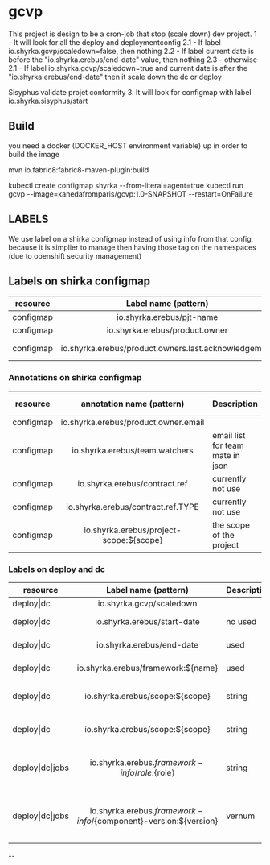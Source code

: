 # gcvp

This project is design to be a cron-job that stop (scale down) dev project. 
1 - It will look for all the deploy and deploymentconfig
2.1 - If label io.shyrka.gcvp/scaledown=false, then nothing
2.2 - If label current date is before the "io.shyrka.erebus/end-date" value,  then nothing
2.3 - otherwise 2.1 - If label io.shyrka.gcvp/scaledown=true and current date is after the "io.shyrka.erebus/end-date" then it scale down the dc or deploy

Sisyphus validate projet conformity
3. It will look for configmap with label io.shyrka.sisyphus/start


## Build

you need a docker (DOCKER_HOST environment variable) up in order to build the image

mvn io.fabric8:fabric8-maven-plugin:build

kubectl create configmap shyrka --from-literal=agent=true
kubectl run gcvp --image=kanedafromparis/gcvp:1.0-SNAPSHOT --restart=OnFailure


## LABELS

We use label on a shirka configmap instead of using info from that config, because it is simplier to manage then having those tag on the namespaces (due to openshift security management)

## Labels on shirka configmap

|  resource  |      Label name (pattern)                             | Description     |  Possible values    | Example    |
|------------|:-----------------------------------------------------:|-----------------|---------------------|-----------:|
| configmap  |  io.shyrka.erebus/pjt-name                            |                 |     string          | sample     |
| configmap  |  io.shyrka.erebus/product.owner                       |   user name     | firstname.lastname  | john.doe   |
| configmap  |  io.shyrka.erebus/product.owners.last.acknowledgement |   user name     | Date (ISO 8601)  | 2018-01-01 |


### Annotations on shirka configmap

|  resource  |      annotation name (pattern)                        | Description                           |  Possible values    | Example                                               |
|------------|:-----------------------------------------------------:|---------------------------------------|---------------------|------------------------------------------------------:|
| configmap  |  io.shyrka.erebus/product.owner.email                 |                                       |     email           | john.doe@yopmail.com                                  |
| configmap  |  io.shyrka.erebus/team.watchers                       |   email list for team mate in json    | JSON array of email | {0 : lerappoffi-4267@yopmail.com, 1 :....             |
| configmap  |  io.shyrka.erebus/contract.ref                        |   currently not use                   | URL                 |                                                       |
| configmap  |  io.shyrka.erebus/contract.ref.TYPE                   |   currently not use                   | URL                 |                                                       |
| configmap  |  io.shyrka.erebus/project-scope:${scope}              |   the scope of the project            | URL                 |                                                       |



### Labels on deploy and dc

|  resource        |      Label name (pattern)                          | Description     |  Possible values                                                     | Example    |
|------------------|:--------------------------------------------------:|-----------------|----------------------------------------------------------------------|-----------:|
| deploy\|dc       |  io.shyrka.gcvp/scaledown                          |                 |     true/false                                                       |            |
| deploy\|dc       |  io.shyrka.erebus/start-date                       |   no used       | Date (ISO 8601)                                                      | 2018-01-01 |
| deploy\|dc       |  io.shyrka.erebus/end-date                         |   used          | Date (ISO 8601)                                                      | 2018-01-01 |
| deploy\|dc       |  io.shyrka.erebus/framework:${name}                |   used          | .../framework:lamp                                                   | 2018-01-01 |
| deploy\|dc       |  io.shyrka.erebus/scope:${scope}                   |   string        | development \ production \ preproduction                             | production |
| deploy\|dc       |  io.shyrka.erebus/scope:${scope}                   |   string        | development \ production \ preproduction                             | production |
| deploy\|dc\|jobs |  io.shyrka.erebus.${framework}-info/role:${role}                    |   string        | lamp-info/role:database, lamp-info/role:application                  | production |
| deploy\|dc\|jobs |  io.shyrka.erebus.${framework}-info/${component}-version:${version} |   vernum        | lamp-info/mariadb-version:10.2.13, lamp-info/httpd-version: 2.4.23   | production |

--


